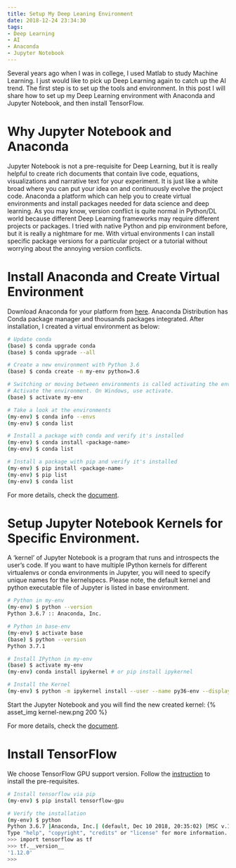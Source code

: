 ```yaml
---
title: Setup My Deep Leaning Environment
date: 2018-12-24 23:34:30
tags:
- Deep Learning
- AI
- Anaconda
- Jupyter Notebook
---
```

Several years ago when I was in college, I used Matlab to study Machine Learning. I just would like to pick up Deep Learning again to catch up the AI trend. The first step is to set up the tools and environment. In this post I will share how to set up my Deep Learning environment with Anaconda and Jupyter Notebook, and then install TensorFlow.
<!-- more -->
# Why Jupyter Notebook and Anaconda
Jupyter Notebook is not a pre-requisite for Deep Learning, but it is really helpful to create rich documents that contain live code, equations, visualizations and narrative text for your experiment. It is just like a white broad where you can put your idea on and continuously evolve the project code.
Anaconda a platform which can help you to create virtual environments and install packages needed for data science and deep learning. As you may know, version conflict is quite normal in Python/DL world because different Deep Learning frameworks may require different projects or packages. I tried with native Python and pip environment before, but it is really a nightmare for me. With virtual environments I can install specific package versions for a particular project or a tutorial without worrying about the annoying version conflicts.

# Install Anaconda and Create Virtual Environment
Download Anaconda for your platform from [here](https://www.anaconda.com/download/). Anaconda Distribution has Conda package manager and thousands packages integrated. After installation, I created a virtual environment as below:
```bash
# Update conda
(base) $ conda upgrade conda
(base) $ conda upgrade --all

# Create a new environment with Python 3.6
(base) $ conda create -n my-env python=3.6

# Switching or moving between environments is called activating the environment.
# Activate the environment. On Windows, use activate.  
(base) $ activate my-env

# Take a look at the environments
(my-env) $ conda info --envs
(my-env) $ conda list

# Install a package with conda and verify it's installed
(my-env) $ conda install <package-name>
(my-env) $ conda list

# Install a package with pip and verify it's installed
(my-env) $ pip install <package-name>
(my-env) $ pip list
(my-env) $ conda list

```
For more details, check the [document](https://conda.io/docs/user-guide/tasks/manage-environments.html).

# Setup Jupyter Notebook Kernels for Specific Environment.
A ‘kernel’ of Jupyter Notebook is a program that runs and introspects the user’s code. If you want to have multiple IPython kernels for different virtualenvs or conda environments in Jupyter, you will need to specify unique names for the kernelspecs.
Please note, the default kernel and python executable file of Jupyter is listed in base environment.
```bash
# Python in my-env
(my-env) $ python --version
Python 3.6.7 :: Anaconda, Inc.

# Python in base-env
(my-env) $ activate base
(base) $ python --version
Python 3.7.1

# Install IPython in my-env
(base) $ activate my-env
(my-env) conda install ipykernel # or pip install ipykernel

# Install the Kernel
(my-env) $ python -m ipykernel install --user --name py36-env --display-name "Python 3.6"

```
Start the Jupyter Notebook and you will find the new created kernel:
{% asset_img kernel-new.png 200 %}

For more details, check the [document](https://ipython.readthedocs.io/en/stable/install/kernel_install.html).

# Install TensorFlow 
We choose TensorFlow GPU support version. Follow the [instruction](https://www.tensorflow.org/install/gpu) to install the pre-requisites.
```bash
# Install tensorflow via pip
(my-env) $ pip install tensorflow-gpu

# Verify the installation
(my-env) $ python
Python 3.6.7 |Anaconda, Inc.| (default, Dec 10 2018, 20:35:02) [MSC v.1915 64 bit (AMD64)] on win32
Type "help", "copyright", "credits" or "license" for more information.
>>> import tensorflow as tf
>>> tf.__version__
'1.12.0'
>>>      
```





